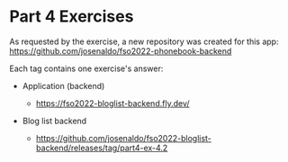 # Part 4 Exercises

As requested by the exercise, a new repository was created for this app: <https://github.com/josenaldo/fso2022-phonebook-backend>

Each tag contains one exercise's answer:

- Application (backend)
  - <https://fso2022-bloglist-backend.fly.dev/>

- Blog list backend
  - <https://github.com/josenaldo/fso2022-bloglist-backend/releases/tag/part4-ex-4.2>
